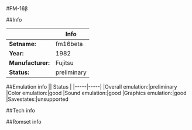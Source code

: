 #FM-16β

##Info

||Info|
|-----|-----|
|**Setname:**|fm16beta
|**Year:**|1982
|**Manufacturer:**|Fujitsu
|**Status:**|preliminary

##Emulation info
|| Status |
|-----|-----|
|Overall emulation:|preliminary
|Color emulation:|good
|Sound emulation:|good
|Graphics emulation:|good
|Savestates:|unsupported

##Tech info

##Romset info

<!--- START OF EDITED COMMENT DO NOT TOUCH TEXT ABOVE-->
